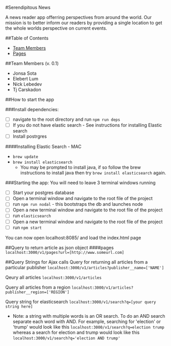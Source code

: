 #Serendipitous News

A news reader app offerring perspectives from around the world. Our mission is to better inform our readers by providing a single location to get the whole worlds perspective on current events.

##Table of Contents
* [Team Members](#team-members-v0.1)
* [Pages](#pages)


##Team Members (v. 0.1)
* Jonsa Sota
* Elebert Lum
* Nick Lebedev
* Tj Carskadon

##How to start the app

###Install dependencies: 
- [ ] navigate to the root directory and run `npm run deps`
- [ ] If you do not have elastic search - See instructions for installing Elastic search 
- [ ] Install postrgres

####Installing Elastic Search - MAC 
+ `brew update`
+ `brew install elasticsearch`
    * You may be prompted to install java, if so follow the brew instructions to install java then try `brew install elasticsearch` again.

###Starting the app: You will need to leave 3 terminal windows running
- [ ] Start your postgres database
- [ ] Open a terminal window and navigate to the root file of the project
- [ ] run `npm run nodal` - this bootstraps the db and launches node
- [ ] Open a new terminal window and navigate to the root file of the project
- [ ] run `elasticsearch`
- [ ] Open a new terminal window and navigate to the root file of the project
- [ ] run `npm start` 

You can now open localhost:8085/ and load the index.html page

##Query to return article as json object
####pages
`localhost:3000/v1/pages?url=[http://www.someurl.com]`


##Query Strings for Ajax calls
Query for returning all articles from a particular publisher
`localhost:3000/v1/articles?publisher__name=['NAME']`

Qeury all articles
`localhost:3000/v1/articles`

Query all articles from a region
`localhost:3000/v1/articles?publisher__region=['REGION']`

Query string for elasticsearch
`localhost:3000/v1/search?q=[your query string here]`
* Note: a string with multiple words is an OR
search.  To do an AND search separate each word with AND.  For example, searching for 'election' or 'trump' would look like this
`localhost:3000/v1/search?q=election trump`
whereas a search for election and trump would look like this
`localhost:3000/v1/search?q='election AND trump'`